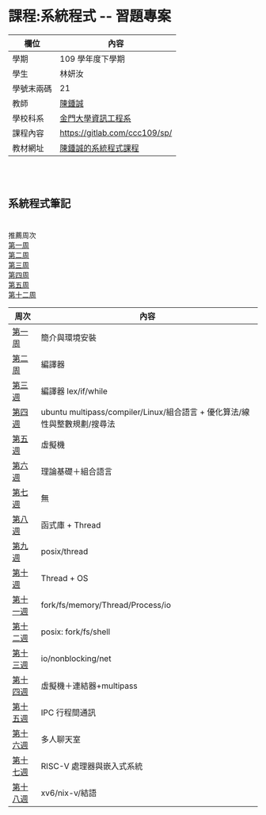 # 課程:系統程式 -- 習題專案

欄位 | 內容
-----|--------
學期 | 109 學年度下學期
學生 |  林妍汝
學號末兩碼 | 21
教師 | [陳鍾誠](https://www.nqu.edu.tw/educsie/index.php?act=blog&code=list&ids=4)
學校科系 | [金門大學資訊工程系](https://www.nqu.edu.tw/educsie/index.php)
課程內容 | https://gitlab.com/ccc109/sp/
教材網址 | [陳鍾誠的系統程式課程](http://programmermedia.org/root/%E9%99%B3%E9%8D%BE%E8%AA%A0/%E8%AA%B2%E7%A8%8B/%E7%B3%BB%E7%B5%B1%E7%A8%8B%E5%BC%8F/README.md)


<br><br>

## 系統程式筆記

# 
推薦周次  
[第一周](https://github.com/AIONLin/sp109b/blob/main/NOTE/Week1.md)  
[第二周](https://github.com/AIONLin/sp109b/blob/main/NOTE/Week2.md)  
[第三周](https://github.com/AIONLin/sp109b/blob/main/NOTE/Week3.md)  
[第四周](https://github.com/AIONLin/sp109b/blob/main/NOTE/Week4.md)  
[第五周](https://github.com/AIONLin/sp109b/blob/main/NOTE/Week5.md)   
[第十二周](https://github.com/AIONLin/sp109b/blob/main/NOTE/Week12.md) 

周次 | 內容
-----|----------
[第一周](https://github.com/AIONLin/sp109b/blob/main/NOTE/Week1.md) | 簡介與環境安裝
[第二周](https://github.com/AIONLin/sp109b/blob/main/NOTE/Week2.md) | 編譯器
[第三週](https://github.com/AIONLin/sp109b/blob/main/NOTE/Week3.md) | 編譯器 lex/if/while
[第四週](https://github.com/AIONLin/sp109b/blob/main/NOTE/Week4.md) | ubuntu multipass/compiler/Linux/組合語言 + 優化算法/線性與整數規劃/搜尋法 
[第五週](https://github.com/AIONLin/sp109b/blob/main/NOTE/Week5.md) | 虛擬機
[第六週](https://github.com/AIONLin/sp109b/blob/main/NOTE/Week6.md) | 理論基礎＋組合語言
[第七週](https://github.com/AIONLin/sp109b/blob/main/NOTE/Week7.md) | 無
[第八週](https://github.com/AIONLin/sp109b/blob/main/NOTE/Week8.md) | 函式庫 + Thread
[第九週](https://github.com/AIONLin/sp109b/blob/main/NOTE/Week9.md) | posix/thread
[第十週](https://github.com/AIONLin/sp109b/blob/main/NOTE/Week10.md) | Thread + OS
[第十一週](https://github.com/AIONLin/sp109b/blob/main/NOTE/Week11.md) | fork/fs/memory/Thread/Process/io
[第十二週](https://github.com/AIONLin/sp109b/blob/main/NOTE/Week12.md) | posix: fork/fs/shell
[第十三週](https://github.com/AIONLin/sp109b/blob/main/NOTE/Week13.md) | io/nonblocking/net
[第十四週](https://github.com/AIONLin/sp109b/blob/main/NOTE/Week14.md) | 虛擬機＋連結器+multipass
[第十五週](https://github.com/AIONLin/sp109b/blob/main/NOTE/Week15.md) | IPC 行程間通訊
[第十六週](https://github.com/AIONLin/sp109b/blob/main/NOTE/Week16.md) | 多人聊天室
[第十七週](https://github.com/AIONLin/sp109b/blob/main/NOTE/Week17.md) | RISC-V 處理器與嵌入式系統
[第十八週](https://github.com/AIONLin/sp109b/blob/main/NOTE/Week18.md) | xv6/nix-v/結語





